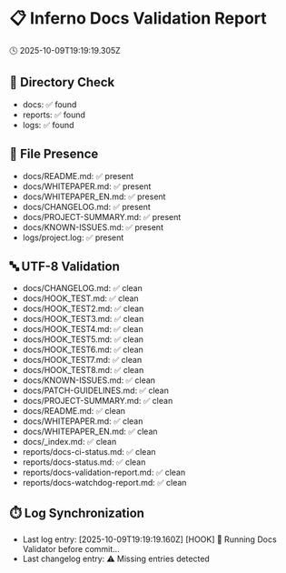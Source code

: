 # 📋 Inferno Docs Validation Report

🕓 2025-10-09T19:19:19.305Z

## 📁 Directory Check
- docs: ✅ found
- reports: ✅ found
- logs: ✅ found

## 📄 File Presence
- docs/README.md: ✅ present
- docs/WHITEPAPER.md: ✅ present
- docs/WHITEPAPER_EN.md: ✅ present
- docs/CHANGELOG.md: ✅ present
- docs/PROJECT-SUMMARY.md: ✅ present
- docs/KNOWN-ISSUES.md: ✅ present
- logs/project.log: ✅ present

## 🔤 UTF-8 Validation
- docs/CHANGELOG.md: ✅ clean
- docs/HOOK_TEST.md: ✅ clean
- docs/HOOK_TEST2.md: ✅ clean
- docs/HOOK_TEST3.md: ✅ clean
- docs/HOOK_TEST4.md: ✅ clean
- docs/HOOK_TEST5.md: ✅ clean
- docs/HOOK_TEST6.md: ✅ clean
- docs/HOOK_TEST7.md: ✅ clean
- docs/HOOK_TEST8.md: ✅ clean
- docs/KNOWN-ISSUES.md: ✅ clean
- docs/PATCH-GUIDELINES.md: ✅ clean
- docs/PROJECT-SUMMARY.md: ✅ clean
- docs/README.md: ✅ clean
- docs/WHITEPAPER.md: ✅ clean
- docs/WHITEPAPER_EN.md: ✅ clean
- docs/_index.md: ✅ clean
- reports/docs-ci-status.md: ✅ clean
- reports/docs-status.md: ✅ clean
- reports/docs-validation-report.md: ✅ clean
- reports/docs-watchdog-report.md: ✅ clean

## ⏱️ Log Synchronization
- Last log entry: [2025-10-09T19:19:19.160Z] [HOOK] 🚀 Running Docs Validator before commit...
- Last changelog entry: 
⚠️ Missing entries detected
